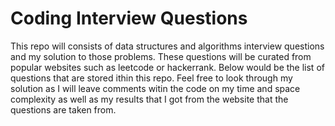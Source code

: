 # Coding Interview Questions

This repo will consists of data structures and algorithms interview questions and my solution to those problems. These questions will be curated from popular websites such as leetcode or hackerrank. Below would be the list of questions that are stored ithin this repo. Feel free to look through my solution as I will leave comments witin the code on my time and space complexity as well as my results that I got from the website that the questions are taken from. 
